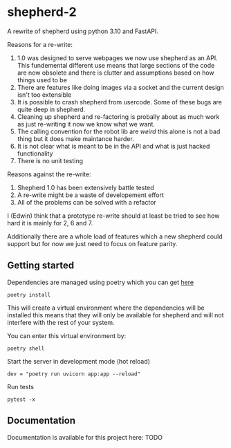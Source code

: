 # shepherd-2

A rewrite of shepherd using python 3.10 and FastAPI.

Reasons for a re-write:
 1. 1.0 was designed to serve webpages we now use shepherd as an API. This fundemental different use means that large sections of the code are now obsolete and there is clutter and assumptions based on how things used to be
 2. There are features like doing images via a socket and the current design isn't too extensible
 3. It is possible to crash shepherd from usercode. Some of these bugs are quite deep in shepherd.
 5. Cleaning up shepherd and re-factoring is probally about as much work as just re-writing it now we know what we want.
 6. The calling convention for the robot lib are *weird* this alone is not a bad thing but it does make maintance harder.
 7. It is not clear what is meant to be in the API and what is just hacked functionality
 8. There is no unit testing

Reasons against the re-write:
 1. Shepherd 1.0 has been extensively battle tested
 2. A re-write might be a waste of developement effort
 3. All of the problems can be solved with a refactor

I (Edwin) think that a prototype re-write should at least be tried to see how hard it is mainly for 2, 6 and 7.

Additionally there are a whole load of features which a new shepherd could support but for now we just need to focus on feature parity.

## Getting started

Dependencies are managed using poetry which you can get
[here](https://python-poetry.org/docs/master/#installing-with-the-official-installer)

```
poetry install
```

This will create a virtual environment where the dependencies will be installed
this means that they will only be available for shepherd and will not interfere
with the rest of your system.

You can enter this virtual environment by:

```
poetry shell
```

Start the server in development mode (hot reload)
```
dev = "poetry run uvicorn app:app --reload"
```

Run tests
```
pytest -x
```

## Documentation

Documentation is available for this project here: TODO

